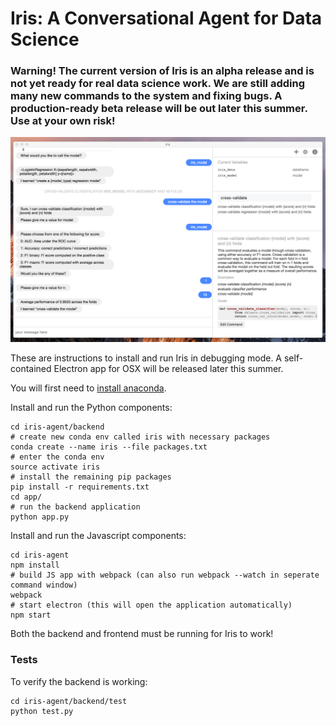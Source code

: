 # Iris: A Conversational Agent for Data Science

### Warning! The current version of Iris is an alpha release and is not yet ready for real data science work. We are still adding many new commands to the system and fixing bugs. A production-ready beta release will be out later this summer. Use at your own risk!

![interface](/interface.png)

These are instructions to install and run Iris in debugging mode. A self-contained Electron app for OSX will be released later this summer.

You will first need to [install anaconda](https://conda.io/docs/install/quick.html).

Install and run the Python components:

    cd iris-agent/backend
    # create new conda env called iris with necessary packages
    conda create --name iris --file packages.txt
    # enter the conda env
    source activate iris
    # install the remaining pip packages
    pip install -r requirements.txt
    cd app/
    # run the backend application
    python app.py

Install and run the Javascript components:

    cd iris-agent
    npm install
    # build JS app with webpack (can also run webpack --watch in seperate command window)
    webpack
    # start electron (this will open the application automatically)
    npm start

Both the backend and frontend must be running for Iris to work!

### Tests

To verify the backend is working:

    cd iris-agent/backend/test
    python test.py
